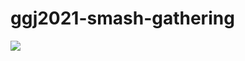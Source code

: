 # ggj2021-smash-gathering

[![](http://img.youtube.com/vi/MXuaFroJvuw/0.jpg)](http://www.youtube.com/watch?v=MXuaFroJvuw "")
